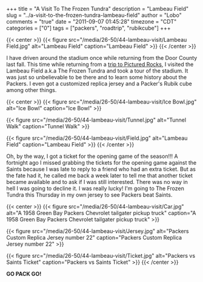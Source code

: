 +++
title = "A Visit To The Frozen Tundra"
description = "Lambeau Field"
slug = "../a-visit-to-the-frozen-tundra-lambeau-field"
author = "Lobo"
comments = "true"
date = "2011-09-07 01:45:28"
timezone = "CDT"
categories = ["0"]
tags = ["packers", "roadtrip", "rubikcube"]
+++

{{< center >}}
{{< figure src="/media/26-50/44-lambeau-visit/Lambeau Field.jpg" alt="Lambeau Field" caption="Lambeau Field" >}}
{{< /center >}}

I have driven around the stadium once while returning from the Door County last fall. This time while returning from a [trip to Pictured Rocks](/blog/a-trip-to-pictured-rocks-michigan), I visited the Lambeau Field a.k.a The Frozen Tundra and took a tour of the stadium. It was just so unbelievable to be there and to learn some history about the Packers. I even got a customized replica jersey and a Packer's Rubik cube among other things.

{{< center >}}
{{< figure src="/media/26-50/44-lambeau-visit/Ice Bowl.jpg" alt="Ice Bowl" caption="Ice Bowl" >}}

{{< figure src="/media/26-50/44-lambeau-visit/Tunnel.jpg" alt="Tunnel Walk" caption="Tunnel Walk" >}}

{{< figure src="/media/26-50/44-lambeau-visit/Field.jpg" alt="Lambeau Field" caption="Lambeau Field" >}}
{{< /center >}}

Oh, by the way, I got a ticket for the opening game of the season!!! A fortnight ago I missed grabbing the tickets for the opening game against the Saints because I was late to reply to a friend who had an extra ticket. But as the fate had it, he called me back a week later to tell me that another ticket became available and to ask if I was still interested. There was no way in hell I was going to decline it. I was really lucky! I'm going to The Frozen Tundra this Thursday in my own jersey to see Packers beat Saints.

{{< center >}}
{{< figure src="/media/26-50/44-lambeau-visit/Car.jpg" alt="A 1958 Green Bay Packers Chevrolet tailgater pickup truck" caption="A 1958 Green Bay Packers Chevrolet tailgater pickup truck" >}}

{{< figure src="/media/26-50/44-lambeau-visit/Jersey.jpg" alt="Packers Custom Replica Jersey number 22" caption="Packers Custom Replica Jersey number 22" >}}


{{< figure src="/media/26-50/44-lambeau-visit/Ticket.jpg" alt="Packers vs Saints Ticket" caption="Packers vs Saints Ticket" >}}
{{< /center >}}

**GO PACK GO!**
